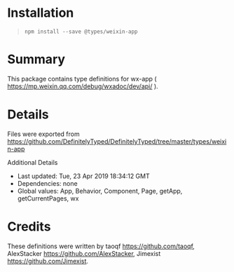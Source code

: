 # Installation
> `npm install --save @types/weixin-app`

# Summary
This package contains type definitions for wx-app ( https://mp.weixin.qq.com/debug/wxadoc/dev/api/ ).

# Details
Files were exported from https://github.com/DefinitelyTyped/DefinitelyTyped/tree/master/types/weixin-app

Additional Details
 * Last updated: Tue, 23 Apr 2019 18:34:12 GMT
 * Dependencies: none
 * Global values: App, Behavior, Component, Page, getApp, getCurrentPages, wx

# Credits
These definitions were written by taoqf <https://github.com/taoqf>, AlexStacker <https://github.com/AlexStacker>, Jimexist <https://github.com/Jimexist>.
